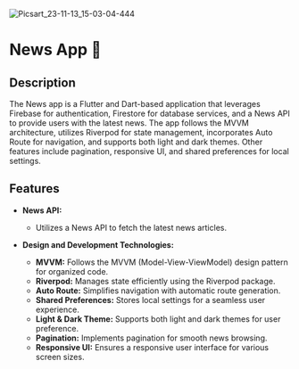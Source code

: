 ![Picsart_23-11-13_15-03-04-444](https://github.com/elsankary99/news-app/assets/65948188/a79f3e55-9dfd-4792-822a-c3794e80c75a)

# News App 📰

## Description

The News app is a Flutter and Dart-based application that leverages Firebase for authentication, Firestore for database services, and a News API to provide users with the latest news. The app follows the MVVM architecture, utilizes Riverpod for state management, incorporates Auto Route for navigation, and supports both light and dark themes. Other features include pagination, responsive UI, and shared preferences for local settings.

## Features

- **News API:**
  - Utilizes a News API to fetch the latest news articles.

- **Design and Development Technologies:**
  - **MVVM:** Follows the MVVM (Model-View-ViewModel) design pattern for organized code.
  - **Riverpod:** Manages state efficiently using the Riverpod package.
  - **Auto Route:** Simplifies navigation with automatic route generation.
  - **Shared Preferences:** Stores local settings for a seamless user experience.
  - **Light & Dark Theme:** Supports both light and dark themes for user preference.
  - **Pagination:** Implements pagination for smooth news browsing.
  - **Responsive UI:** Ensures a responsive user interface for various screen sizes.
